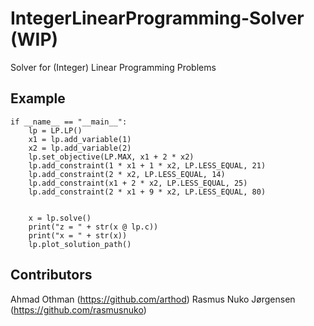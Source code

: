 # IntegerLinearProgramming-Solver (WIP)

Solver for (Integer) Linear Programming Problems

## Example

```
if __name__ == "__main__":
    lp = LP.LP()
    x1 = lp.add_variable(1)
    x2 = lp.add_variable(2)
    lp.set_objective(LP.MAX, x1 + 2 * x2)
    lp.add_constraint(1 * x1 + 1 * x2, LP.LESS_EQUAL, 21)
    lp.add_constraint(2 * x2, LP.LESS_EQUAL, 14)
    lp.add_constraint(x1 + 2 * x2, LP.LESS_EQUAL, 25)
    lp.add_constraint(2 * x1 + 9 * x2, LP.LESS_EQUAL, 80)


    x = lp.solve()
    print("z = " + str(x @ lp.c))
    print("x = " + str(x))
    lp.plot_solution_path()
```

## Contributors

Ahmad Othman    (https://github.com/arthod)
Rasmus Nuko Jørgensen   (https://github.com/rasmusnuko)